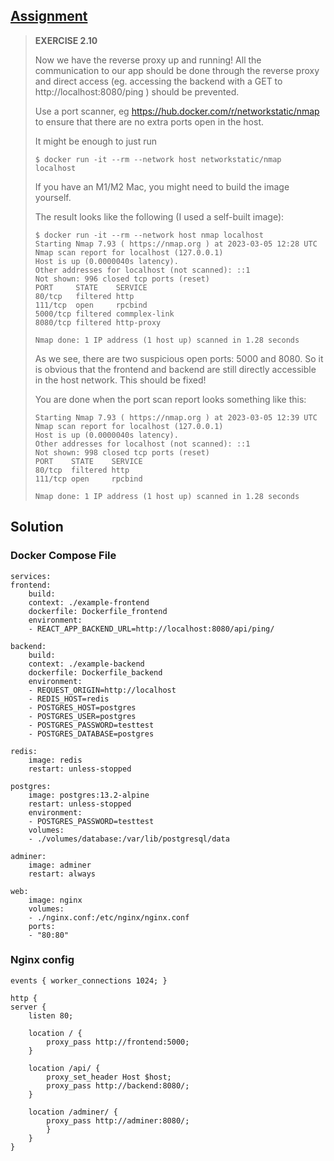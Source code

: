## [Assignment](https://devopswithdocker.com/part-1/section-1#exercises-11-12)

> **EXERCISE 2.10**
> 
> Now we have the reverse proxy up and running! All the communication to our app should be done through the reverse proxy and direct access (eg. accessing the backend with a GET to http://localhost:8080/ping ) should be prevented.
> 
> Use a port scanner, eg https://hub.docker.com/r/networkstatic/nmap to ensure that there are no extra ports open in the host.
> 
> It might be enough to just run
> 
>     $ docker run -it --rm --network host networkstatic/nmap localhost
> 
> If you have an M1/M2 Mac, you might need to build the image yourself.
> 
> The result looks like the following (I used a self-built image):
> 
>     $ docker run -it --rm --network host nmap localhost
>     Starting Nmap 7.93 ( https://nmap.org ) at 2023-03-05 12:28 UTC
>     Nmap scan report for localhost (127.0.0.1)
>     Host is up (0.0000040s latency).
>     Other addresses for localhost (not scanned): ::1
>     Not shown: 996 closed tcp ports (reset)
>     PORT     STATE    SERVICE
>     80/tcp   filtered http
>     111/tcp  open     rpcbind
>     5000/tcp filtered commplex-link
>     8080/tcp filtered http-proxy
> 
>     Nmap done: 1 IP address (1 host up) scanned in 1.28 seconds
> 
> As we see, there are two suspicious open ports: 5000 and 8080. So it is obvious that the frontend and backend are still directly accessible in the host network. This should be fixed!
> 
> You are done when the port scan report looks something like this:
> 
>     Starting Nmap 7.93 ( https://nmap.org ) at 2023-03-05 12:39 UTC
>     Nmap scan report for localhost (127.0.0.1)
>     Host is up (0.0000040s latency).
>     Other addresses for localhost (not scanned): ::1
>     Not shown: 998 closed tcp ports (reset)
>     PORT    STATE    SERVICE
>     80/tcp  filtered http
>     111/tcp open     rpcbind
> 
>     Nmap done: 1 IP address (1 host up) scanned in 1.28 seconds

## Solution

### Docker Compose File
    services:
    frontend:
        build: 
        context: ./example-frontend
        dockerfile: Dockerfile_frontend
        environment:
        - REACT_APP_BACKEND_URL=http://localhost:8080/api/ping/

    backend:
        build: 
        context: ./example-backend
        dockerfile: Dockerfile_backend
        environment:
        - REQUEST_ORIGIN=http://localhost
        - REDIS_HOST=redis
        - POSTGRES_HOST=postgres
        - POSTGRES_USER=postgres
        - POSTGRES_PASSWORD=testtest
        - POSTGRES_DATABASE=postgres

    redis:
        image: redis
        restart: unless-stopped

    postgres:
        image: postgres:13.2-alpine
        restart: unless-stopped
        environment:
        - POSTGRES_PASSWORD=testtest
        volumes:
        - ./volumes/database:/var/lib/postgresql/data

    adminer:
        image: adminer
        restart: always

    web:
        image: nginx
        volumes:
        - ./nginx.conf:/etc/nginx/nginx.conf
        ports:
        - "80:80"

### Nginx config

    events { worker_connections 1024; }

    http {
    server {
        listen 80;

        location / {
            proxy_pass http://frontend:5000;
        }

        location /api/ {
            proxy_set_header Host $host;
            proxy_pass http://backend:8080/;
        }

        location /adminer/ {
            proxy_pass http://adminer:8080/;
            }
        }
    }